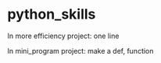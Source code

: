 # python_skills
In more efficiency project:
one line

In mini_program project:
make a def, function
